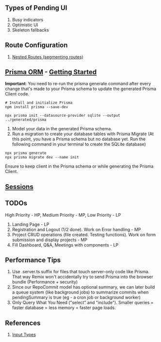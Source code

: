 ## Types of Pending UI
1. Busy indicators
2. Optimistic UI 
3. Skeleton fallbacks 

## Route Configuration
1. [Nested Routes (segmenting routes)](https://remix.run/docs/en/main/discussion/routes#what-is-nested-routing)


## [Prisma ORM](https://www.prisma.io/docs/getting-started/quickstart-sqlite) - [Getting Started](https://www.prisma.io/docs/getting-started)

__Important__: You need to re-run the prisma generate command after every change that's made to your Prisma schema to update the generated Prisma Client code.

```shell
# Install and initialize Prisma
npm install prisma --save-dev

npx prisma init --datasource-provider sqlite --output ../generated/prisma
```

1. Model your data in the generated Prisma schema. 
2. Run a migration to create your database tables with Prisma Migrate (At this point, you have a Prisma schema but no database yet. Run the following command in your terminal to create the SQLite database)

```shell 
npx prisma generate 
npx prisma migrate dev --name init
```

Ensure to keep client in the Prisma schema or while generating the Prisma Client.

## [Sessions](https://remix.run/docs/en/main/utils/sessions#using-sessions)

## TODOs
High Priority - HP, Medium Priority - MP, Low Priority - LP
1. Landing Page - LP
2. Registration and Logout (1/2 done). Work on Error handling - MP
3. Project CRUD operations (file created. Testing functions). Work on form submission and display projects - MP
4. Fill Dashboard, Q&A, Meetings with components - LP

## Performance Tips
1. Use .server.ts suffix for files that touch server-only code like Prisma. That way Remix won't accidentally try to send Prisma into the browser bundle (Performance + security)
2. Since our RepoCommit model has optional summary, we can later build a queue system (like background jobs) to summarize commits when pendingSummary is true (eg - a cron job or background worker)
3. Only Query What You Need ("select" and "include"). Smaller queries = faster database = less memory = faster page loads.

## References
1. [Input Types](https://www.w3schools.com/html/html_form_input_types.asp)